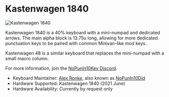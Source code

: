# Kastenwagen 1840

![Kastenwagen 1840](https://diplomacyvariants.files.wordpress.com/2022/01/late-harvest-on-kastenwagen.png)

Kastenwagen 1840 is a 40% keyboard with a mini-numpad and dedicated arrows.  The main alpha block is 13.75u long, allowing for more dedicated punctuation keys to be paired with common Minivan-like mod keys.

Kastenwagen 48 is a similar keyboard that replaces the mini-numpad with a small macro column.

For more information, join the [NoPunIn10Key Discord](https://discord.gg/sku2Y6w).

* Keyboard Maintainer: [Alex Ronke](https://nopunin10did.com/), also known as [NoPunIn10Did](https://github.com/NoPunIn10Did)
* Hardware Supported: Kastenwagen 1840 (2021 June)
* Hardware Availability: Currently by request only
